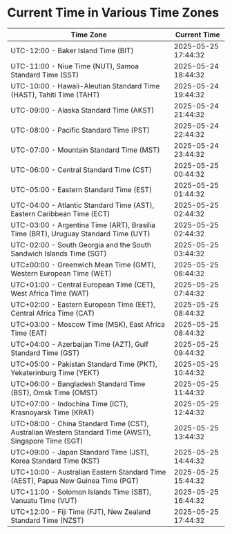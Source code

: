 # Current Time in Various Time Zones

| Time Zone | Current Time |
|-----------|--------------|
| UTC-12:00 - Baker Island Time (BIT) | 2025-05-25 17:44:32 |
| UTC-11:00 - Niue Time (NUT), Samoa Standard Time (SST) | 2025-05-24 18:44:32 |
| UTC-10:00 - Hawaii-Aleutian Standard Time (HAST), Tahiti Time (TAHT) | 2025-05-24 19:44:32 |
| UTC-09:00 - Alaska Standard Time (AKST) | 2025-05-24 21:44:32 |
| UTC-08:00 - Pacific Standard Time (PST) | 2025-05-24 22:44:32 |
| UTC-07:00 - Mountain Standard Time (MST) | 2025-05-24 23:44:32 |
| UTC-06:00 - Central Standard Time (CST) | 2025-05-25 00:44:32 |
| UTC-05:00 - Eastern Standard Time (EST) | 2025-05-25 01:44:32 |
| UTC-04:00 - Atlantic Standard Time (AST), Eastern Caribbean Time (ECT) | 2025-05-25 02:44:32 |
| UTC-03:00 - Argentina Time (ART), Brasília Time (BRT), Uruguay Standard Time (UYT) | 2025-05-25 02:44:32 |
| UTC-02:00 - South Georgia and the South Sandwich Islands Time (SGT) | 2025-05-25 03:44:32 |
| UTC±00:00 - Greenwich Mean Time (GMT), Western European Time (WET) | 2025-05-25 06:44:32 |
| UTC+01:00 - Central European Time (CET), West Africa Time (WAT) | 2025-05-25 07:44:32 |
| UTC+02:00 - Eastern European Time (EET), Central Africa Time (CAT) | 2025-05-25 08:44:32 |
| UTC+03:00 - Moscow Time (MSK), East Africa Time (EAT) | 2025-05-25 08:44:32 |
| UTC+04:00 - Azerbaijan Time (AZT), Gulf Standard Time (GST) | 2025-05-25 09:44:32 |
| UTC+05:00 - Pakistan Standard Time (PKT), Yekaterinburg Time (YEKT) | 2025-05-25 10:44:32 |
| UTC+06:00 - Bangladesh Standard Time (BST), Omsk Time (OMST) | 2025-05-25 11:44:32 |
| UTC+07:00 - Indochina Time (ICT), Krasnoyarsk Time (KRAT) | 2025-05-25 12:44:32 |
| UTC+08:00 - China Standard Time (CST), Australian Western Standard Time (AWST), Singapore Time (SGT) | 2025-05-25 13:44:32 |
| UTC+09:00 - Japan Standard Time (JST), Korea Standard Time (KST) | 2025-05-25 14:44:32 |
| UTC+10:00 - Australian Eastern Standard Time (AEST), Papua New Guinea Time (PGT) | 2025-05-25 15:44:32 |
| UTC+11:00 - Solomon Islands Time (SBT), Vanuatu Time (VUT) | 2025-05-25 16:44:32 |
| UTC+12:00 - Fiji Time (FJT), New Zealand Standard Time (NZST) | 2025-05-25 17:44:32 |
